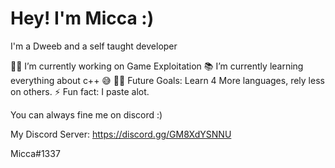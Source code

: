 # Hey! I'm Micca :)

I'm a Dweeb and a self taught developer


👨‍💻 I’m currently working on Game Exploitation
📚 I’m currently learning everything about c++ 😅
💪🏼 Future Goals: Learn 4 More languages, rely less on others.
⚡ Fun fact: I paste alot.

You can always fine me on discord :)

My Discord Server:
https://discord.gg/GM8XdYSNNU

Micca#1337
